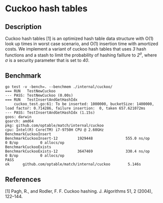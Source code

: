 # Cuckoo hash tables

## Description
Cuckoo hash tables [1] is an optimized hash table data structure with O(1) look up times in worst case scenario, and O(1) insertion time with amortized costs. We implement a variant of cuckoo hash tables that uses *3* hash functions and a stash to limit the probability of hashing faillure to _2<sup>σ</sup>_, where _σ_ is a security parameter that is set to _40_.

## Benchmark
```
go test -v -bench=. --benchmem ./internal/cuckoo/
=== RUN   TestNewCuckoo
--- PASS: TestNewCuckoo (0.00s)
=== RUN   TestInsertAndGetHashIdx
    cuckoo_test.go:61: To be inserted: 1000000, bucketSize: 1400000, load factor: 0.714286, failure insertion:  0, taken 657.621072ms
--- PASS: TestInsertAndGetHashIdx (1.15s)
goos: darwin
goarch: amd64
pkg: github.com/optable/match/internal/cuckoo
cpu: Intel(R) Core(TM) i7-9750H CPU @ 2.60GHz
BenchmarkCuckooInsert
BenchmarkCuckooInsert-12         1929448               555.0 ns/op             0 B/op          0 allocs/op
BenchmarkCuckooExists
BenchmarkCuckooExists-12         3647469               330.4 ns/op             0 B/op          0 allocs/op
PASS
ok      github.com/optable/match/internal/cuckoo        5.146s
```

## References

[1] Pagh, R., and Rodler, F. F. Cuckoo hashing. J. Algorithms 51, 2 (2004), 122–144.
